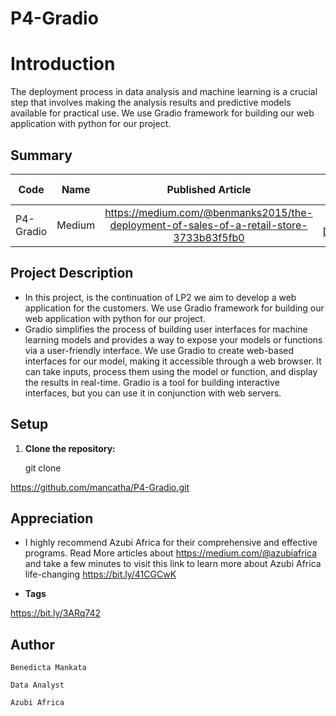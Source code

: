 # P4-Gradio

# Introduction 
The deployment process in data analysis and machine learning is a crucial step that involves making the analysis results and predictive models available for practical use. We use Gradio framework for building our web application with python for our project. 


## Summary
| Code      | Name        | Published Article |  Deployed App |
|-----------|-------------|:-------------:|------:|
| P4-Gradio | Medium |  [https://medium.com/@benmanks2015/the-deployment-of-sales-of-a-retail-store-3733b83f5fb0 ](/) | [Best Article Deployment](/) |


## Project Description
- In this project, is the continuation of LP2 we aim to develop a web application for the customers. We use Gradio framework for building our web application with python for our project.
- Gradio simplifies the process of building user interfaces for machine learning models and provides a way to expose your models or functions via a user-friendly interface. We use Gradio to create web-based interfaces for our model, making it accessible through a web browser. It can take inputs, process them using the model or function, and display the results in real-time. Gradio is a tool for building interactive interfaces, but you can use it in conjunction with web servers.



## Setup
1. **Clone the repository:**

   git clone  

https://github.com/mancatha/P4-Gradio.git 


## Appreciation
-   I highly recommend Azubi Africa for their comprehensive and effective programs. Read More articles about https://medium.com/@azubiafrica and take a few minutes to visit this link to learn more about Azubi Africa life-changing https://bit.ly/41CGCwK

-  **Tags**

https://bit.ly/3ARq742

## Author
`Benedicta Mankata`

`Data Analyst`

`Azubi Africa` 